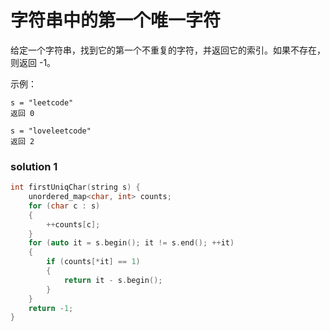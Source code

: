 # 字符串中的第一个唯一字符

给定一个字符串，找到它的第一个不重复的字符，并返回它的索引。如果不存在，则返回 -1。

 

示例：

```
s = "leetcode"
返回 0

s = "loveleetcode"
返回 2
```



### solution 1

```c++
int firstUniqChar(string s) {
	unordered_map<char, int> counts;
	for (char c : s)
	{
		++counts[c];
	}
	for (auto it = s.begin(); it != s.end(); ++it)
	{
		if (counts[*it] == 1)
		{
			return it - s.begin();
		}
	}
	return -1;
}
```




